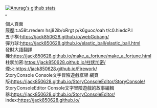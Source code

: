 [![Anurag's github stats](https://github-readme-stats.vercel.app/api?username=jack850628&show_icons=true)](https://github.com/anuraghazra/github-readme-stats) \
<a href="https://jack850628.github.io/?skip_count" target="_blank">.</a>

個人頁面\
履歷:t:a58t.rredem hsj82ib/oRrgt p/k6guoc/oah  t/c0.hiedcP.l  \
五子棋:https://jack850628.github.io/webGobang/ \
彈力球:https://jack850628.github.io/elastic_ball/elastic_ball.html \
發財大語翻譯機:https://jack850628.github.io/make_a_fortune/make_a_fortune.html \
柱狀加密:https://jack850628.github.io/柱狀加密/ \
煙火:https://jack850628.github.io/Firework/ \
StoryConsole Console文字冒險遊戲框架 網頁版:https://jack850628.github.io/StoryConsoleEditor/StoryConsole/ \
StoryConsoleEditor Console文字冒險遊戲的故事編輯器:https://jack850628.github.io/StoryConsoleEditor/ \
index:https://jack850628.github.io/
